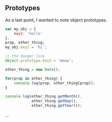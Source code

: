 ## Prototypes

As a last point, I wanted to note object prototypes.

```javascript
var my_obj = {
	key1: 'hello'
},
prop, other_thing;
my_obj.key2 = 'hi';

// the danger line
Object.prototype.key3 = 'meow';

other_thing = new Date();

for(prop in other_thing) {
	console.log(prop, other_thing[prop]);
}

console.log(other_thing.getMonth(),
			other_thing.getDay(),
			other_thing.getYear());
```

...